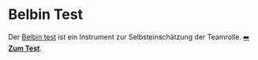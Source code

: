 # Belbin Test

Der [Belbin test](https://en.wikipedia.org/wiki/Belbin_Team_Inventory) ist ein Instrument zur Selbsteinschätzung der Teamrolle. [:arrow_right: **Zum Test**](https://nikku.github.io/belbin/).
